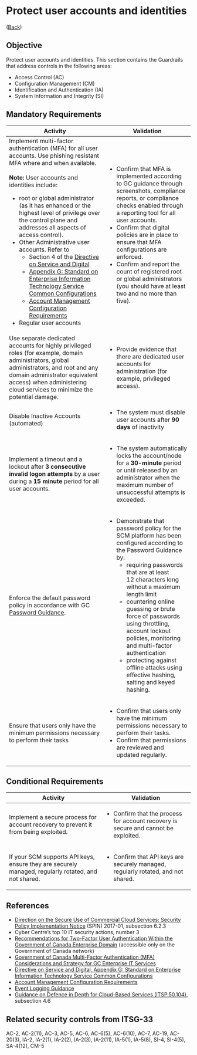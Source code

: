 # Protect user accounts and identities

([Back](../../GUARDRAILS.md))

## Objective

Protect user accounts and identities.
This section contains the Guardrails that address controls in the following areas:

- Access Control (AC)
- Configuration Management (CM)
- Identification and Authentication (IA)
- System Information and Integrity (SI)

## Mandatory Requirements

| Activity  | Validation |
| --- | --- |
| Implement multi-factor authentication (MFA) for all user accounts. Use phishing resistant MFA where and when available. <br><br> **Note:** User accounts and identities include: <ul><li>root or global administrator (as it has enhanced or the highest level of privilege over the control plane and addresses all aspects of access control).</li><li>Other Administrative user accounts. Refer to<ul><li>Section 4 of the [Directive on Service and Digital](https://www.tbs-sct.canada.ca/pol/doc-eng.aspx?id=32601)</li><li>[Appendix G: Standard on Enterprise Information Technology Service Common Configurations](https://www.tbs-sct.canada.ca/pol/doc-eng.aspx?id=32713)</li><li>[Account Management Configuration Requirements](https://www.canada.ca/en/government/system/digital-government/policies-standards/enterprise-it-service-common-configurations/account.html)</li></ul></li><li>Regular user accounts</li></ul> | <ul><li>Confirm that MFA is implemented according to GC guidance through screenshots, compliance reports, or compliance checks enabled through a reporting tool for all user accounts.</li><li>Confirm that digital policies are in place to ensure that MFA configurations are enforced.</li></li><li>Confirm and report the count of registered root or global administrators (you should have at least two and no more than five).</li></ul> |
| Use separate dedicated accounts for highly privileged roles (for example, domain administrators, global administrators, and root and any domain administrator equivalent access) when administering cloud services to minimize the potential damage. | <ul><li>Provide evidence that there are dedicated user accounts for administration (for example, privileged access).</li> |
| Disable Inactive Accounts (automated) | <ul><li>The system must disable user accounts after **90 days** of inactivity</li></ul> |
| Implement a timeout and a lockout after **3 consecutive invalid logon attempts** by a user during a **15 minute** period for all user accounts. | <ul><li>The system automatically locks the account/node for a **30-minute** period or until released by an administrator when the maximum number of unsuccessful attempts is exceeded.</li></ul> |
| Enforce the default password policy in accordance with GC [Password Guidance](https://www.canada.ca/en/government/system/digital-government/online-security-privacy/password-guidance.html). | <ul><li>Demonstrate that password policy for the SCM platform has been configured according to the Password Guidance by:<ul><li>requiring passwords that are at least 12 characters long without a maximum length limit</li><li>countering online guessing or brute force of passwords using throttling, account lockout policies, monitoring and multi-factor authentication</li><li>protecting against offline attacks using effective hashing, salting and keyed hashing.</li></ul></li></ul> |
| Ensure that users only have the minimum permissions necessary to perform their tasks | <ul><li>Confirm that users only have the minimum permissions necessary to perform their tasks.</li><li>Confirm that permissions are reviewed and updated regularly.</li></ul> |

## Conditional Requirements

| Activity  | Validation |
| --- | --- |
| Implement a secure process for account recovery to prevent it from being exploited. | <ul><li>Confirm that the process for account recovery is secure and cannot be exploited.</li></ul> |
| If your SCM supports API keys, ensure they are securely managed, regularly rotated, and not shared. | <ul><li>Confirm that API keys are securely managed, regularly rotated, and not shared.</li></ul> |

## References

- [Direction on the Secure Use of Commercial Cloud Services: Security Policy Implementation Notice](https://www.canada.ca/en/treasury-board-secretariat/services/access-information-privacy/security-identity-management/direction-secure-use-commercial-cloud-services-spin.html) (SPIN) 2017-01, subsection 6.2.3
- Cyber Centre’s top 10 IT security actions, number 3
- [Recommendations for Two-Factor User Authentication Within the Government of Canada Enterprise Domain](https://intranet.canada.ca/wg-tg/rtua-rafu-eng.asp) (accessible only on the Government of Canada network)
- [Government of Canada Multi-Factor Authentication (MFA) Considerations and Strategy for GC Enterprise IT Services](https://www.gcpedia.gc.ca/gcwiki/images/9/9e/GC_MFA_Strategy.pdf)
- [Directive on Service and Digital, Appendix G: Standard on Enterprise Information Technology Service Common Configurations](https://www.tbs-sct.canada.ca/pol/doc-eng.aspx?id=32713)
- [Account Management Configuration Requirements](https://www.canada.ca/en/government/system/digital-government/policies-standards/enterprise-it-service-common-configurations/account.html)
- [Event Logging Guidance](https://www.canada.ca/en/government/system/digital-government/online-security-privacy/event-logging-guidance.html)
- [Guidance on Defence in Depth for Cloud-Based Services (ITSP.50.104)](https://cyber.gc.ca/en/guidance/itsp50104-guidance-defence-depth-cloud-based-services), subsection 4.6

## Related security controls from ITSG-33

AC-2, AC-2(11), AC-3, AC-5, AC-6, AC-6(5), AC-6(10), AC-7, AC-19, AC-20(3), IA-2, IA-2(1), IA-2(2), IA-2(3), IA-2(11), IA-5(1), IA-5(8), SI-4, SI-4(5), SA-4(12), CM-5
